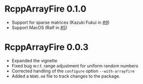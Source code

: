 # RcppArrayFire 0.1.0

* Support for sparse matrices (Kazuki Fukui in [#9](https://github.com/daqana/rcpparrayfire/pull/9))
* Support MacOS (Ralf in [#5](https://github.com/daqana/rcpparrayfire/pull/5))

# RcppArrayFire 0.0.3

* Expanded the vignette
* Fixed bug w.r.t. range adjustment for uniform random numbers
* Corrected handling of the `configure` option `--with-arrayfire`
* Added a `NEWS.md` file to track changes to the package.



